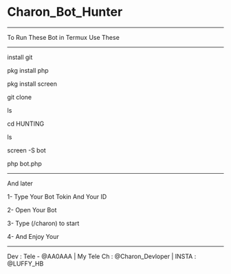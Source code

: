 # Charon_Bot_Hunter

---------------------

To Run These Bot in Termux Use These

---------------------

install git

pkg install php

pkg install screen

git clone 

ls

cd HUNTING

ls

screen -S bot

php bot.php

---------------------

And later

1- Type Your Bot Tokin And Your ID

2- Open Your Bot

3- Type (/charon) to start

4- And Enjoy Your 

---------------------

Dev : Tele - @AA0AAA | My Tele Ch : @Charon_Devloper | INSTA : @LUFFY_HB
